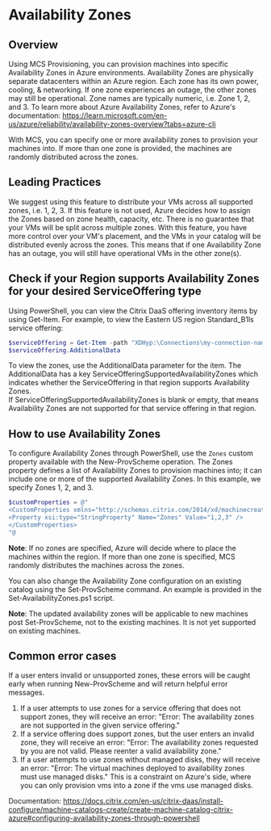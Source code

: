 # Availability Zones
## Overview
Using MCS Provisioning, you can provision machines into specific Availability Zones in Azure environments. Availability Zones are physically separate datacenters within an Azure region. Each zone has its own power, cooling, & networking. If one zone experiences an outage, the other zones may still be operational. Zone names are typically numeric, i.e. Zone 1, 2, and 3. To learn more about Azure Availability Zones, refer to Azure's documentation: https://learn.microsoft.com/en-us/azure/reliability/availability-zones-overview?tabs=azure-cli

With MCS, you can specify one or more availability zones to provision your machines into. If more than one zone is provided, the machines are randomly distributed across the zones.

## Leading Practices
We suggest using this feature to distribute your VMs across all supported zones, i.e. 1, 2, 3. If this feature is not used, Azure decides how to assign the Zones based on zone health, capacity, etc. There is no guarantee that your VMs will be split across multiple zones. With this feature, you have more control over your VM's placement, and the VMs in your catalog will be distributed evenly across the zones. This means that if one Availability Zone has an outage, you will still have operational VMs in the other zone(s).

## Check if your Region supports Availability Zones for your desired ServiceOffering type
Using PowerShell, you can view the Citrix DaaS offering inventory items by using Get-Item. For example, to view the Eastern US region Standard_B1ls service offering:

```powershell
$serviceOffering = Get-Item -path "XDHyp:\Connections\my-connection-name\East US.region\serviceoffering.folder\Standard_B1ls.serviceoffering"
$serviceOffering.AdditionalData
```
To view the zones, use the AdditionalData parameter for the item. The AdditionalData has a key ServiceOfferingSupportedAvailabilityZones which indicates whether the ServiceOffering in that region supports Availability Zones.  
If ServiceOfferingSupportedAvailabilityZones is blank or empty, that means Availability Zones are not supported for that service offering in that region.

## How to use Availability Zones
To configure Availability Zones through PowerShell, use the `Zones` custom property available with the New-ProvScheme operation. The Zones property defines a list of Availability Zones to provision machines into; it can include one or more of the supported Availability Zones.
In this example, we specify Zones 1, 2, and 3.

```powershell
$customProperties = @"
<CustomProperties xmlns="http://schemas.citrix.com/2014/xd/machinecreation" xmlns:xsi="http://www.w3.org/2001/XMLSchema-instance">
<Property xsi:type="StringProperty" Name="Zones" Value="1,2,3" />
</CustomProperties>
"@
```
**Note**: If no zones are specified, Azure will decide where to place the machines within the region. If more than one zone is specified, MCS randomly distributes the machines across the zones.

You can also change the Availability Zone configuration on an existing catalog using the Set-ProvScheme command. An example is provided in the Set-AvailabilityZones.ps1 script.

**Note**: The updated availability zones will be applicable to new machines post Set-ProvScheme, not to the existing machines. It is not yet supported on existing machines. 

## Common error cases
If a user enters invalid or unsupported zones, these errors will be caught early when running New-ProvScheme and will return helpful error messages.

1. If a user attempts to use zones for a service offering that does not support zones, they will receive an error: "Error: The availability zones are not supported in the given service offering."
2. If a service offering does support zones, but the user enters an invalid zone, they will receive an error: "Error: The availability zones requested by you are not valid. Please reenter a valid availability zone." 
3. If a user attempts to use zones without managed disks, they will receive an error: "Error: The virtual machines deployed to availability zones must use managed disks." This is a constraint on Azure's side, where you can only provision vms into a zone if the vms use managed disks.

Documentation: https://docs.citrix.com/en-us/citrix-daas/install-configure/machine-catalogs-create/create-machine-catalog-citrix-azure#configuring-availability-zones-through-powershell
